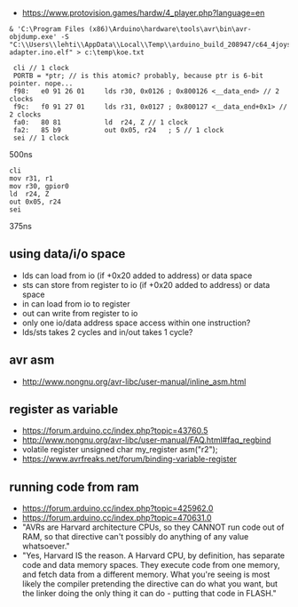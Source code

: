 - https://www.protovision.games/hardw/4_player.php?language=en

```
& 'C:\Program Files (x86)\Arduino\hardware\tools\avr\bin\avr-objdump.exe' -S "C:\\Users\\lehti\\AppData\\Local\\Temp\\arduino_build_208947/c64_4joystick-adapter.ino.elf" > c:\temp\koe.txt
```

```
 cli // 1 clock
 PORTB = *ptr; // is this atomic? probably, because ptr is 6-bit pointer. nope...
 f98:	e0 91 26 01 	lds	r30, 0x0126	; 0x800126 <__data_end> // 2 clocks
 f9c:	f0 91 27 01 	lds	r31, 0x0127	; 0x800127 <__data_end+0x1> // 2 clocks
 fa0:	80 81       	ld	r24, Z // 1 clock
 fa2:	85 b9       	out	0x05, r24	; 5 // 1 clock
 sei // 1 clock
``` 
500ns

```
cli
mov r31, r1
mov r30, gpior0
ld	r24, Z
out	0x05, r24
sei
``` 
375ns

## using data/i/o space
- lds can load from io (if +0x20 added to address) or data space
- sts can store from register to io (if +0x20 added to address) or data space
- in can load from io to register
- out can write from register to io
- only one io/data address space access within one instruction?
- lds/sts takes 2 cycles and in/out takes 1 cycle?

## avr asm
- http://www.nongnu.org/avr-libc/user-manual/inline_asm.html

## register as variable
- https://forum.arduino.cc/index.php?topic=43760.5
- http://www.nongnu.org/avr-libc/user-manual/FAQ.html#faq_regbind
- volatile register unsigned char my_register asm("r2");
- https://www.avrfreaks.net/forum/binding-variable-register

## running code from ram
- https://forum.arduino.cc/index.php?topic=425962.0
- https://forum.arduino.cc/index.php?topic=470631.0
- "AVRs are Harvard architecture CPUs, so they CANNOT run code out of RAM, so that directive can't possibly do anything of any value whatsoever."
- "Yes, Harvard IS the reason.  A Harvard CPU, by definition, has separate code and data memory spaces.  They execute code from one memory, and fetch data from a different memory.  What you're seeing is most likely the compiler pretending the directive can do what you want, but the linker doing the only thing it can do - putting that code in FLASH."
